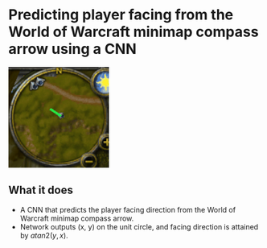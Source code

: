 # Predicting player facing from the World of Warcraft minimap compass arrow using a CNN

<img src="./animation.gif" alt="animation of minimap compass needle with predicted angle on top" width="200"/>

## What it does
- A CNN that predicts the player facing direction from the World of Warcraft minimap compass arrow.
- Network outputs (x, y) on the unit circle, and facing direction is attained by $atan2(y, x)$.

